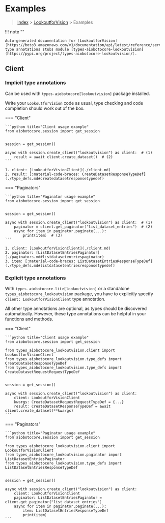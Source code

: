# Examples

> [Index](../README.md) > [LookoutforVision](./README.md) > Examples

!!! note ""

    Auto-generated documentation for [LookoutforVision](https://boto3.amazonaws.com/v1/documentation/api/latest/reference/services/lookoutvision.html#LookoutforVision)
    type annotations stubs module [types-aiobotocore-lookoutvision](https://pypi.org/project/types-aiobotocore-lookoutvision/).

## Client

### Implicit type annotations

Can be used with `types-aiobotocore[lookoutvision]` package installed.

Write your `LookoutforVision` code as usual,
type checking and code completion should work out of the box.



=== "Client"

    ```python title="Client usage example"
    from aiobotocore.session import get_session


    session = get_session()

    async with session.create_client("lookoutvision") as client:  # (1)
        result = await client.create_dataset()  # (2)
    ```

    1. client: [LookoutforVisionClient](./client.md)
    2. result: [:material-code-braces: CreateDatasetResponseTypeDef](./type_defs.md#createdatasetresponsetypedef) 



=== "Paginators"

    ```python title="Paginator usage example"
    from aiobotocore.session import get_session


    session = get_session()

    async with session.create_client("lookoutvision") as client:  # (1)
        paginator = client.get_paginator("list_dataset_entries")  # (2)
        async for item in paginator.paginate(...):
            print(item)  # (3)
    ```

    1. client: [LookoutforVisionClient](./client.md)
    2. paginator: [ListDatasetEntriesPaginator](./paginators.md#listdatasetentriespaginator)
    3. item: [:material-code-braces: ListDatasetEntriesResponseTypeDef](./type_defs.md#listdatasetentriesresponsetypedef) 




### Explicit type annotations

With `types-aiobotocore-lite[lookoutvision]`
or a standalone `types_aiobotocore_lookoutvision` package, you have to explicitly specify
`client: LookoutforVisionClient` type annotation.

All other type annotations are optional, as types should be discovered automatically.
However, these type annotations can be helpful in your functions and methods.


=== "Client"

    ```python title="Client usage example"
    from aiobotocore.session import get_session

    from types_aiobotocore_lookoutvision.client import LookoutforVisionClient
    from types_aiobotocore_lookoutvision.type_defs import CreateDatasetResponseTypeDef
    from types_aiobotocore_lookoutvision.type_defs import CreateDatasetRequestRequestTypeDef


    session = get_session()

    async with session.create_client("lookoutvision") as client:
        client: LookoutforVisionClient
        kwargs: CreateDatasetRequestRequestTypeDef = {...}
        result: CreateDatasetResponseTypeDef = await client.create_dataset(**kwargs)
    ```



=== "Paginators"

    ```python title="Paginator usage example"
    from aiobotocore.session import get_session

    from types_aiobotocore_lookoutvision.client import LookoutforVisionClient
    from types_aiobotocore_lookoutvision.paginator import ListDatasetEntriesPaginator
    from types_aiobotocore_lookoutvision.type_defs import ListDatasetEntriesResponseTypeDef


    session = get_session()

    async with session.create_client("lookoutvision") as client:
        client: LookoutforVisionClient
        paginator: ListDatasetEntriesPaginator = client.get_paginator("list_dataset_entries")
        async for item in paginator.paginate(...):
            item: ListDatasetEntriesResponseTypeDef
            print(item)
    ```



